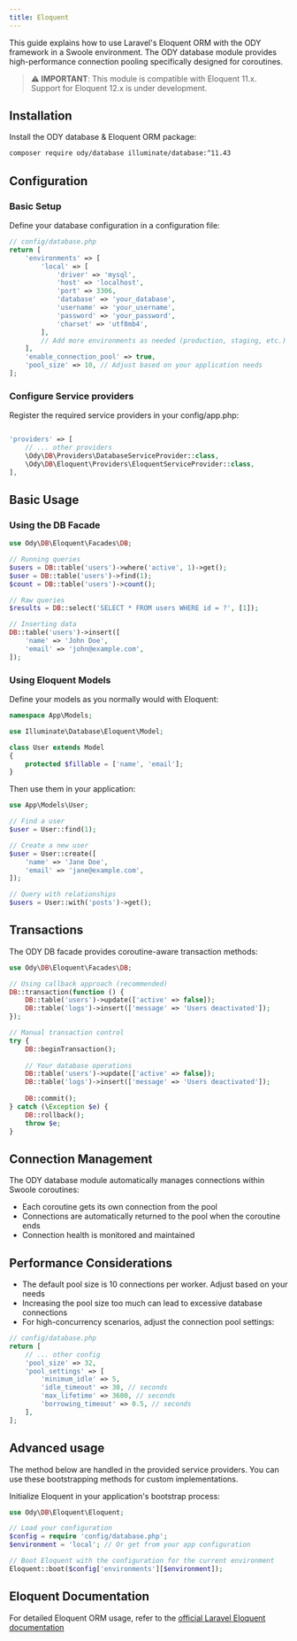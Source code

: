 ```yaml
---
title: Eloquent
---
```


This guide explains how to use Laravel's Eloquent ORM with the ODY framework in a Swoole environment. The
ODY database module provides high-performance connection pooling specifically designed for coroutines.

> **⚠️ IMPORTANT**: This module is compatible with Eloquent 11.x. Support for Eloquent 12.x is under development.

## Installation

Install the ODY database & Eloquent ORM package:

```bash
composer require ody/database illuminate/database:^11.43
```

## Configuration

### Basic Setup

Define your database configuration in a configuration file:

```php
// config/database.php
return [
    'environments' => [
        'local' => [
            'driver' => 'mysql',
            'host' => 'localhost',
            'port' => 3306,
            'database' => 'your_database',
            'username' => 'your_username',
            'password' => 'your_password',
            'charset' => 'utf8mb4',
        ],
        // Add more environments as needed (production, staging, etc.)
    ],
    'enable_connection_pool' => true,
    'pool_size' => 10, // Adjust based on your application needs
];
```

### Configure Service providers

Register the required service providers in your config/app.php:

```php

'providers' => [
    // ... other providers
    \Ody\DB\Providers\DatabaseServiceProvider::class,
    \Ody\DB\Eloquent\Providers\EloquentServiceProvider::class,
],
```

## Basic Usage

### Using the DB Facade

```php
use Ody\DB\Eloquent\Facades\DB;

// Running queries
$users = DB::table('users')->where('active', 1)->get();
$user = DB::table('users')->find(1);
$count = DB::table('users')->count();

// Raw queries
$results = DB::select('SELECT * FROM users WHERE id = ?', [1]);

// Inserting data
DB::table('users')->insert([
    'name' => 'John Doe',
    'email' => 'john@example.com',
]);
```

### Using Eloquent Models

Define your models as you normally would with Eloquent:

```php
namespace App\Models;

use Illuminate\Database\Eloquent\Model;

class User extends Model
{
    protected $fillable = ['name', 'email'];
}
```

Then use them in your application:

```php
use App\Models\User;

// Find a user
$user = User::find(1);

// Create a new user
$user = User::create([
    'name' => 'Jane Doe',
    'email' => 'jane@example.com',
]);

// Query with relationships
$users = User::with('posts')->get();
```

## Transactions

The ODY DB facade provides coroutine-aware transaction methods:

```php
use Ody\DB\Eloquent\Facades\DB;

// Using callback approach (recommended)
DB::transaction(function () {
    DB::table('users')->update(['active' => false]);
    DB::table('logs')->insert(['message' => 'Users deactivated']);
});

// Manual transaction control
try {
    DB::beginTransaction();
    
    // Your database operations
    DB::table('users')->update(['active' => false]);
    DB::table('logs')->insert(['message' => 'Users deactivated']);
    
    DB::commit();
} catch (\Exception $e) {
    DB::rollback();
    throw $e;
}
```

## Connection Management

The ODY database module automatically manages connections within Swoole coroutines:

- Each coroutine gets its own connection from the pool
- Connections are automatically returned to the pool when the coroutine ends
- Connection health is monitored and maintained

## Performance Considerations

- The default pool size is 10 connections per worker. Adjust based on your needs
- Increasing the pool size too much can lead to excessive database connections
- For high-concurrency scenarios, adjust the connection pool settings:

```php
// config/database.php
return [
    // ... other config
    'pool_size' => 32,
    'pool_settings' => [
        'minimum_idle' => 5,
        'idle_timeout' => 30, // seconds
        'max_lifetime' => 3600, // seconds
        'borrowing_timeout' => 0.5, // seconds
    ],
];
```

## Advanced usage

The method below are handled in the provided service providers. You can use these bootstrapping methods for
custom implementations.

Initialize Eloquent in your application's bootstrap process:

```php
use Ody\DB\Eloquent\Eloquent;

// Load your configuration
$config = require 'config/database.php';
$environment = 'local'; // Or get from your app configuration

// Boot Eloquent with the configuration for the current environment
Eloquent::boot($config['environments'][$environment]);
```

## Eloquent Documentation

For detailed Eloquent ORM usage, refer to
the [official Laravel Eloquent documentation](https://laravel.com/docs/11.x/eloquent)